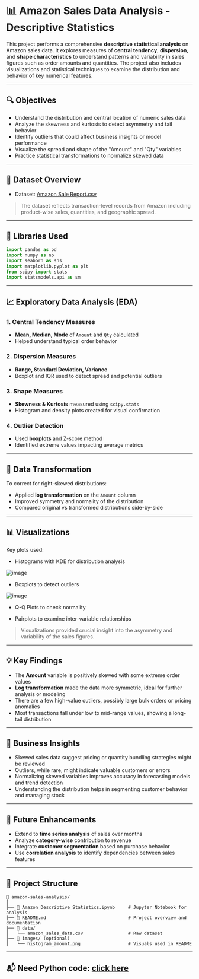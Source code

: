 # 📊 Amazon Sales Data Analysis - Descriptive Statistics

This project performs a comprehensive **descriptive statistical analysis** on Amazon sales data. It explores measures of **central tendency**, **dispersion**, and **shape characteristics** to understand patterns and variability in sales figures such as order amounts and quantities. The project also includes visualizations and statistical techniques to examine the distribution and behavior of key numerical features.

---

## 🔍 Objectives

- Understand the distribution and central location of numeric sales data
- Analyze the skewness and kurtosis to detect asymmetry and tail behavior
- Identify outliers that could affect business insights or model performance
- Visualize the spread and shape of the "Amount" and "Qty" variables
- Practice statistical transformations to normalize skewed data

---

## 📁 Dataset Overview

- Dataset: [Amazon Sale Report.csv](https://www.kaggle.com/code/youssefelbadry10/e-commerce-sales-eda/input)

> The dataset reflects transaction-level records from Amazon including product-wise sales, quantities, and geographic spread.

---

## 🧰 Libraries Used

```python
import pandas as pd
import numpy as np
import seaborn as sns
import matplotlib.pyplot as plt
from scipy import stats
import statsmodels.api as sm
```

---

## 📈 Exploratory Data Analysis (EDA)

### 1. Central Tendency Measures
- **Mean, Median, Mode** of `Amount` and `Qty` calculated
- Helped understand typical order behavior

### 2. Dispersion Measures
- **Range, Standard Deviation, Variance**
- Boxplot and IQR used to detect spread and potential outliers

### 3. Shape Measures
- **Skewness & Kurtosis** measured using `scipy.stats`
- Histogram and density plots created for visual confirmation

### 4. Outlier Detection
- Used **boxplots** and Z-score method
- Identified extreme values impacting average metrics

---

## 🧪 Data Transformation

To correct for right-skewed distributions:
- Applied **log transformation** on the `Amount` column
- Improved symmetry and normality of the distribution
- Compared original vs transformed distributions side-by-side

---

## 📊 Visualizations

Key plots used:
- Histograms with KDE for distribution analysis

![image](https://github.com/user-attachments/assets/35071a07-3da2-461e-9027-698fb15f9d18)

- Boxplots to detect outliers

![image](https://github.com/user-attachments/assets/f8fdd6ef-c6ab-4a70-938e-9d4cf59dbb8b)

- Q-Q Plots to check normality

- Pairplots to examine inter-variable relationships

> Visualizations provided crucial insight into the asymmetry and variability of the sales figures.

---

## 💡 Key Findings

- The **Amount** variable is positively skewed with some extreme order values
- **Log transformation** made the data more symmetric, ideal for further analysis or modeling
- There are a few high-value outliers, possibly large bulk orders or pricing anomalies
- Most transactions fall under low to mid-range values, showing a long-tail distribution

---

## 📌 Business Insights

- Skewed sales data suggest pricing or quantity bundling strategies might be reviewed
- Outliers, while rare, might indicate valuable customers or errors
- Normalizing skewed variables improves accuracy in forecasting models and trend detection
- Understanding the distribution helps in segmenting customer behavior and managing stock

---

## 🚀 Future Enhancements

- Extend to **time series analysis** of sales over months
- Analyze **category-wise** contribution to revenue
- Integrate **customer segmentation** based on purchase behavior
- Use **correlation analysis** to identify dependencies between sales features

---

## 📂 Project Structure

```
📁 amazon-sales-analysis/
│
├── 📄 Amazon_Descriptive_Statistics.ipynb     # Jupyter Notebook for analysis
├── 📄 README.md                               # Project overview and documentation
├── 📁 data/
│   └── amazon_sales_data.csv                 # Raw dataset
├── 📁 images/ (optional)
│   └── histogram_amount.png                  # Visuals used in README
```

---
## 📬 Need Python code: [click here](https://github.com/BI-with-Sabbir/Statistics-for-Data-Science-using-python/blob/main/Descriptive%20Statistics%20%26%20Shape%20Characteristics/01%20Descriptive%20Statistics%20%26%20Shape%20Characteristics.ipynb)
